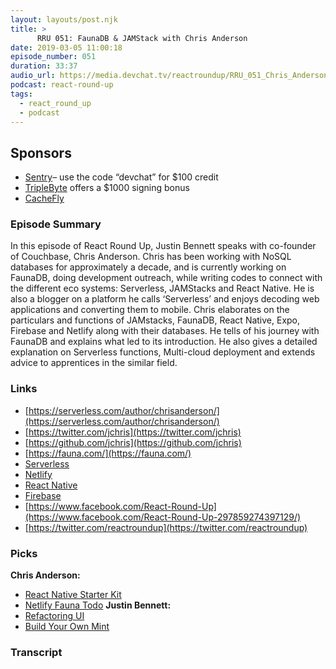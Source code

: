 ```yaml
---
layout: layouts/post.njk
title: >
      RRU 051: FaunaDB & JAMStack with Chris Anderson
date: 2019-03-05 11:00:18
episode_number: 051
duration: 33:37
audio_url: https://media.devchat.tv/reactroundup/RRU_051_Chris_Anderson.mp3
podcast: react-round-up
tags: 
  - react_round_up
  - podcast
---
```


## **Sponsors**

- [Sentry](https://sentry.io/)– use the code “devchat” for $100 credit
- [TripleByte](https://triplebyte.com/rogues) offers a $1000 signing bonus
- [CacheFly](https://www.cachefly.com/)

### **Episode Summary**
In this episode of React Round Up, Justin Bennett speaks with co-founder of Couchbase, Chris Anderson. Chris has been working with NoSQL databases for approximately a decade, and is currently working on FaunaDB, doing development outreach, while writing codes to connect with the different eco systems: Serverless, JAMStacks and React Native. He is also a blogger on a platform he calls ‘Serverless’ and enjoys decoding web applications and converting them to mobile. Chris elaborates on the particulars and functions of JAMstacks, FaunaDB, React Native, Expo, Firebase and Netlify along with their databases. He tells of his journey with FaunaDB and explains what led to its introduction. He also gives a detailed explanation on Serverless functions, Multi-cloud deployment and extends advice to apprentices in the similar field.
### **Links**

- [https://serverless.com/author/chrisanderson/](https://serverless.com/author/chrisanderson/)
- [https://twitter.com/jchris](https://twitter.com/jchris)
- [https://github.com/jchris](https://github.com/jchris)
- [https://fauna.com/](https://fauna.com/)
- [Serverless](https://serverless.com/)
- [Netlify](https://www.netlify.com/)
- [React Native](https://www.reactnative.com/)
- [Firebase](https://firebase.google.com/)
- [https://www.facebook.com/React-Round-Up](https://www.facebook.com/React-Round-Up-297859274397129/)
- [https://twitter.com/reactroundup](https://twitter.com/reactroundup)

### **Picks**
 **Chris Anderson:**
- [React Native Starter Kit](https://github.com/mcnamee/react-native-starter-kit)
- [Netlify Fauna Todo](https://github.com/sw-yx/netlify-fauna-todo)
**Justin Bennett:**
- [Refactoring UI](https://refactoringui.com/)
- [Build Your Own Mint](https://github.com/yyx990803/build-your-own-mint)


### Transcript


